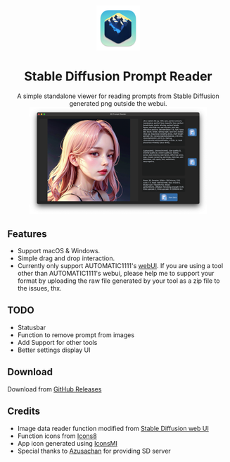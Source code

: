 <div align="center">
<img src="/resources/icon.png" width=20% height=20%>
<h1>Stable Diffusion Prompt Reader</h1>
A simple standalone viewer for reading prompts from Stable Diffusion generated png outside the webui.
<img src="/images/screenshot.png" width=80% height=80%>
</div>

## Features
- Support macOS & Windows.
- Simple drag and drop interaction.
- Currently only support AUTOMATIC1111's [webUI](https://github.com/AUTOMATIC1111/stable-diffusion-webui/). If you are using a tool other than AUTOMATIC1111's webui, please help me to support your format by uploading the raw file generated by your tool as a zip file to the issues, thx.

## TODO
- Statusbar
- Function to remove prompt from images
- Add Support for other tools
- Better settings display UI

## Download
Download from [GitHub Releases](https://github.com/receyuki/stable-diffusion-prompt-reader/releases/latest)

## Credits
- Image data reader function modified from [Stable Diffusion web UI](https://github.com/AUTOMATIC1111/stable-diffusion-webui/)
- Function icons from [Icons8](https://icons8.com/)
- App icon generated using [IconsMI](https://huggingface.co/jvkape/IconsMI-AppIconsModelforSD)
- Special thanks to [Azusachan](https://github.com/Azusachan) for providing SD server
